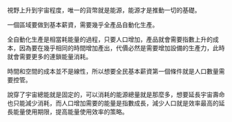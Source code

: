 視野上升到宇宙程度，唯一的貨幣就是能源，能源才是推動一切的基礎。  

一個區域要做到基本薪資，需要幾乎全產品自動化生產。  

全自動化生產是相當耗能量的過程，只要人口增加，產品就會需要指數上升的成本，因為要在幾乎相同的時間增加產出，代價必然是需要增加設備的生產力，此時就會需要更多的連鎖能量消耗。  

時間和空間的成本並不是線性，所以想要全民基本薪資第一個條件就是人口數量需要控管。  

說穿了宇宙總能就是固定的，可以消耗的能源總量就是那麼多，想要延長宇宙壽命也只能減少消耗，而人口增加需要的能量是指數成長，減少人口就是效率最高的延長能量使用期限，提高能量使用效率的策略。
